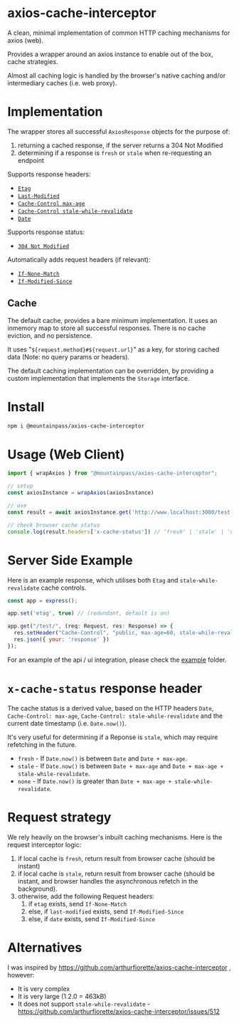 # axios-cache-interceptor

A clean, minimal implementation of common HTTP caching mechanisms for axios (web).

Provides a wrapper around an axios instance to enable out of the box, cache strategies.

Almost all caching logic is handled by the browser's native caching and/or intermediary caches (i.e. web proxy).

# Implementation

The wrapper stores all successful `AxiosResponse` objects for the purpose of:

1. returning a cached response, if the server returns a 304 Not Modified
2. determining if a response is `fresh` or `stale` when re-requesting an endpoint

Supports response headers:
- [`Etag`](https://datatracker.ietf.org/doc/html/rfc7232#section-2.3)
- [`Last-Modified`](https://datatracker.ietf.org/doc/html/rfc7232#section-2.2)
- [`Cache-Control max-age`](https://datatracker.ietf.org/doc/html/rfc7234#section-5.2.2.8)
- [`Cache-Control stale-while-revalidate`](https://datatracker.ietf.org/doc/html/rfc5861#section-3)
- [`Date`](https://datatracker.ietf.org/doc/html/rfc2616#section-14.18)

Supports response status:
- [`304 Not Modified`](https://datatracker.ietf.org/doc/html/rfc7232#section-4.1)

Automatically adds request headers (if relevant):
- [`If-None-Match`](https://datatracker.ietf.org/doc/html/rfc7232#section-3.2)
- [`If-Modified-Since`](https://datatracker.ietf.org/doc/html/rfc7232#section-3.3)

## Cache

The default cache, provides a bare minimum implementation. It uses an inmemory map to store all successful responses. There is no cache eviction, and no persistence.

It uses "`${request.method}#${request.url}`" as a key, for storing cached data (Note: no query params or headers).

The default caching implementation can be overridden, by providing a custom implementation that implements the `Storage` interface.

# Install

```sh
npm i @mountainpass/axios-cache-interceptor
```

# Usage (Web Client)

```javascript
import { wrapAxios } from "@mountainpass/axios-cache-interceptor";

// setup
const axiosInstance = wrapAxios(axiosInstance)

// use
const result = await axiosInstance.get('http://www.localhost:3000/test')

// check browser cache status
console.log(result.headers['x-cache-status']) // 'fresh' | 'stale' | 'none'
```

# Server Side Example

Here is an example response, which utilises both `Etag` and `stale-while-revalidate` cache controls.

```javascript
const app = express();

app.set('etag', true) // (redundant, default is on)

app.get("/test/", (req: Request, res: Response) => {
  res.setHeader("Cache-Control", "public, max-age=60, stale-while-revalidate=3600")
  res.json({ your: 'response' })
});
```

For an example of the api / ui integration, please check the [example](example) folder.

# `x-cache-status` response header

The cache status is a derived value, based on the HTTP headers `Date`, `Cache-Control: max-age`, `Cache-Control: stale-while-revalidate` and the current date timestamp (i.e. `Date.now()`).

It's very useful for determining if a Reponse is `stale`, which may require refetching in the future.

- `fresh` - If `Date.now()` is between `Date` and `Date + max-age`.
- `stale` - If `Date.now()` is between `Date + max-age` and `Date + max-age + stale-while-revalidate`.
- `none` - If `Date.now()` is greater than `Date + max-age + stale-while-revalidate`.

# Request strategy

We rely heavily on the browser's inbuilt caching mechanisms. Here is the request interceptor logic:

1. if local cache is `fresh`, return result from browser cache (should be instant)
2. if local cache is `stale`, return result from browser cache (should be instant, and browser handles the asynchronous refetch in the background).
3. otherwise, add the following Request headers:
   1. if `etag` exists, send `If-None-Match`
   2. else, if `last-modified` exists, send `If-Modified-Since`
   3. else, if `date` exists, send `If-Modified-Since`


# Alternatives

I was inspired by https://github.com/arthurfiorette/axios-cache-interceptor , however:

- It is very complex
- It is very large (1.2.0 = 463kB)
- It does not support `stale-while-revalidate` - https://github.com/arthurfiorette/axios-cache-interceptor/issues/512
